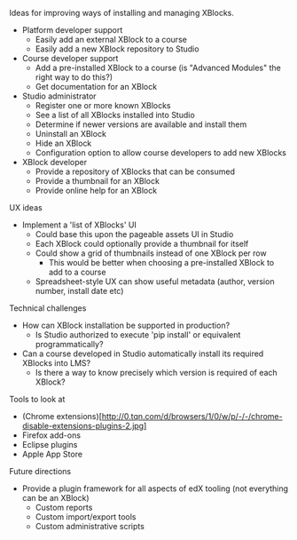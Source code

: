 Ideas for improving ways of installing and managing XBlocks.

* Platform developer support
  * Easily add an external XBlock to a course
  * Easily add a new XBlock repository to Studio
* Course developer support
  * Add a pre-installed XBlock to a course (is "Advanced Modules" the right way to do this?)
  * Get documentation for an XBlock
* Studio administrator
  * Register one or more known XBlocks
  * See a list of all XBlocks installed into Studio
  * Determine if newer versions are available and install them
  * Uninstall an XBlock
  * Hide an XBlock
  * Configuration option to allow course developers to add new XBlocks
* XBlock developer
  * Provide a repository of XBlocks that can be consumed
  * Provide a thumbnail for an XBlock
  * Provide online help for an XBlock

UX ideas
* Implement a 'list of XBlocks' UI
  * Could base this upon the pageable assets UI in Studio
  * Each XBlock could optionally provide a thumbnail for itself
  * Could show a grid of thumbnails instead of one XBlock per row
    * This would be better when choosing a pre-installed XBlock to add to a course
  * Spreadsheet-style UX can show useful metadata (author, version number, install date etc)

Technical challenges
* How can XBlock installation be supported in production?
  * Is Studio authorized to execute 'pip install' or equivalent programmatically?
* Can a course developed in Studio automatically install its required XBlocks into LMS?
  * Is there a way to know precisely which version is required of each XBlock?

Tools to look at
* (Chrome extensions)[http://0.tqn.com/d/browsers/1/0/w/p/-/-/chrome-disable-extensions-plugins-2.jpg]
* Firefox add-ons
* Eclipse plugins
* Apple App Store

Future directions
* Provide a plugin framework for all aspects of edX tooling (not everything can be an XBlock)
  * Custom reports
  * Custom import/export tools
  * Custom administrative scripts

